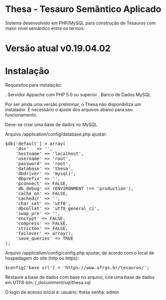 # Thesa - Tesauro Semântico Aplicado

Sistema desenvolvido em PHP/MySQL para construção de Tesauros com maior nível semântico entre os termos.

# Versão atual v0.19.04.02

# Instalação

Requesitos para instalação:

. Servidor Appache com PHP 5.0 ou superior
. Banco de Dados MySQL

Por ser ainda uma versão preliminar, o Thesa não disponibiliza um instalador. É necessário o ajuste dos arquivos abaixo para seu funcionamento.

Deve-se criar uma base de dados no MySQL

Arquivo /application/config/database.php ajustar:

<pre>
$db['default'] = array(
	'dsn'	=> '',
	'hostname' => 'localhost',
	'username' => 'root',
	'password' => 'root',
	'database' => 'thesa',
	'dbdriver' => 'mysqli',
	'dbprefix' => '',
	'pconnect' => FALSE,
	'db_debug' => (ENVIRONMENT !== 'production'),
	'cache_on' => FALSE,
	'cachedir' => '',
	'char_set' => 'utf8',
	'dbcollat' => 'utf8_general_ci',
	'swap_pre' => '',
	'encrypt' => FALSE,
	'compress' => FALSE,
	'stricton' => FALSE,
	'failover' => array(),
	'save_queries' => TRUE
);
</pre>

Arquivo /application/config/config.php ajustar, de acordo com o local de hospedagem do site (http ou https):

<pre>
$config['base_url'] = 'https://www.ufrgs.br/tesauros/';
</pre>



Restaure a base de dados com base no arquivo, crie uma base de dados em UTF8-bin:
/_documment/sql/thesa.sql

O login de acesso inicial é:
usuário: thesa
senha: admin
 
